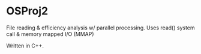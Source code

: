 # OSProj2

File reading & efficiency analysis w/ parallel processing. Uses read() system call & memory mapped I/O (MMAP)

Written in C++.
